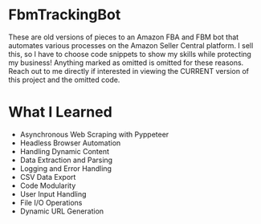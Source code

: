 # FbmTrackingBot
These are old versions of pieces to an Amazon FBA and FBM bot that automates various processes on the Amazon Seller Central platform. I sell this, so I have to choose code snippets to show my skills while protecting my business! Anything marked as omitted is omitted for these reasons. Reach out to me directly if interested in viewing the CURRENT version of this project and the omitted code.

# What I Learned

* Asynchronous Web Scraping with Pyppeteer
* Headless Browser Automation
* Handling Dynamic Content
* Data Extraction and Parsing
* Logging and Error Handling
* CSV Data Export
* Code Modularity
* User Input Handling
* File I/O Operations
* Dynamic URL Generation
